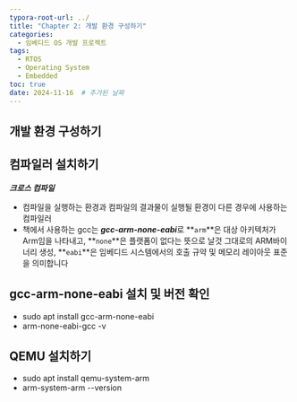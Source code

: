 ```yaml
---
typora-root-url: ../
title: "Chapter 2: 개발 환경 구성하기"
categories:
  - 임베디드 OS 개발 프로젝트
tags:
  - RTOS
  - Operating System
  - Embedded
toc: true
date: 2024-11-16  # 추가된 날짜
---
```


## 개발 환경 구성하기 

## 컴파일러 설치하기 

***크로스 컴파일***

- 컴파일을 실행하는 환경과 컴파일의 결과물이 실행될 환경이 다른 경우에 사용하는 컴파일러 
- 책에서 사용하는 gcc는 ***gcc-arm-none-eabi***로  **`arm`**은 대상 아키텍처가 Arm임을 나타내고, **`none`**은 플랫폼이 없다는 뜻으로 날것 그대로의 ARM바이너리 생성, **`eabi`**은 임베디드 시스템에서의 호출 규약 및 메모리 레이아웃 표준을 의미합니다

## gcc-arm-none-eabi 설치 및 버전 확인

- sudo apt install gcc-arm-none-eabi
- arm-none-eabi-gcc -v 

## QEMU 설치하기 

- sudo apt install qemu-system-arm 
- arm-system-arm  --version